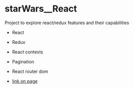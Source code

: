 # starWars__React

Project to explore react/redux features and their capabilities

* React
* Redux
* React contexts
* Pagination
* React router dom

* [link on page](https://dimitry-prog.github.io/starWars__React/)
